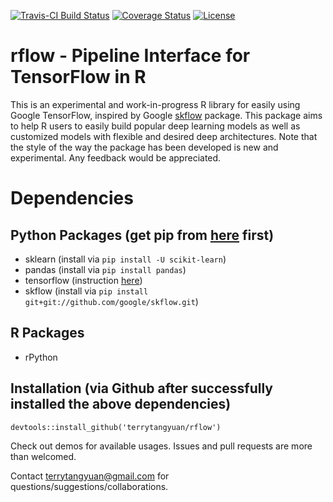 [![Travis-CI Build Status](https://travis-ci.org/terrytangyuan/rflow.svg?branch=master)](https://travis-ci.org/terrytangyuan/rflow)
[![Coverage Status](https://coveralls.io/repos/terrytangyuan/rflow/badge.svg?branch=master&service=github)](https://coveralls.io/r/terrytangyuan/rflow?branch=master)
[![License](http://img.shields.io/:license-mit-blue.svg?style=flat)](http://badges.mit-license.org)

# rflow - Pipeline Interface for TensorFlow in R
This is an experimental and work-in-progress R library for easily using Google TensorFlow, inspired by Google [skflow](https://github.com/google/skflow) package. This package aims to help R users to easily build popular deep learning models as well as customized models with flexible and desired deep architectures. Note that the style of the way the package has been developed is new and experimental. Any feedback would be appreciated. 

# Dependencies
## Python Packages (get pip from [here](http://pip.readthedocs.org/en/stable/installing/) first)
* sklearn (install via `pip install -U scikit-learn`)
* pandas (install via `pip install pandas`)
* tensorflow (instruction [here](https://github.com/tensorflow/tensorflow#binary-installation))
* skflow (install via `pip install git+git://github.com/google/skflow.git`)

## R Packages
* rPython

## Installation (via Github after successfully installed the above dependencies)
```{R}
devtools::install_github('terrytangyuan/rflow')
```

Check out demos for available usages. Issues and pull requests are more than welcomed. 

Contact terrytangyuan@gmail.com for questions/suggestions/collaborations.

